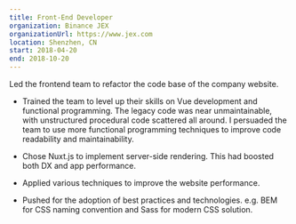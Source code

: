 ```yaml
---
title: Front-End Developer
organization: Binance JEX
organizationUrl: https://www.jex.com
location: Shenzhen, CN
start: 2018-04-20
end: 2018-10-20
---
```


Led the frontend team to refactor the code base of the company website.

-   Trained the team to level up their skills on Vue development and functional programming. The legacy code was near unmaintainable, with unstructured procedural code scattered all around. I persuaded the team to use more functional programming techniques to improve code readability and maintainability.

-   Chose Nuxt.js to implement server-side rendering. This had boosted both DX and app performance.

-   Applied various techniques to improve the website performance.

-   Pushed for the adoption of best practices and technologies. e.g. BEM for CSS naming convention and Sass for modern CSS solution.
